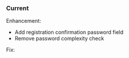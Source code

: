 ### Current

Enhancement:
  - Add registration confirmation password field
  - Remove password complexity check

Fix:
